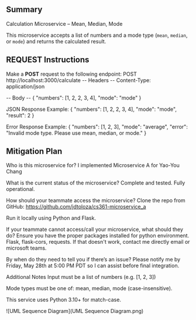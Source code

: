 ## Summary ##

Calculation Microservice – Mean, Median, Mode

This microservice accepts a list of numbers and a mode type (`mean`, `median`, or `mode`) and returns the calculated result.

## REQUEST Instructions ##

Make a **POST** request to the following endpoint: POST http://localhost:3000/calculate
-- Headers --
Content-Type: application/json

-- Body --
{
  "numbers": [1, 2, 2, 3, 4],
  "mode": "mode"
}

JSON Response Example:
{
  "numbers": [1, 2, 2, 3, 4],
  "mode": "mode",
  "result": 2
}

Error Response Example:
{
  "numbers": [1, 2, 3],
  "mode": "average",
  "error": "Invalid mode type. Please use mean, median, or mode."
}

## Mitigation Plan ##
Who is this microservice for?
I implemented Microservice A for Yao-You Chang

What is the current status of the microservice?
Complete and tested. Fully operational.

How should your teammate access the microservice?
Clone the repo from GitHub: https://github.com/jdtoloza/cs361-microservice_a

Run it locally using Python and Flask.

If your teammate cannot access/call your microservice, what should they do?
Ensure you have the proper packages installed for python environment. Flask, flask-cors, requests. If that doesn't work, contact me directly email or microsoft teams. 

By when do they need to tell you if there’s an issue?
Please notify me by Friday, May 28th at 5:00 PM PDT so I can assist before final integration.

Additional Notes
Input must be a list of numbers (e.g. [1, 2, 3])

Mode types must be one of: mean, median, mode (case-insensitive).

This service uses Python 3.10+ for match-case. 


![UML Sequence Diagram](UML Sequence Diagram.png)
